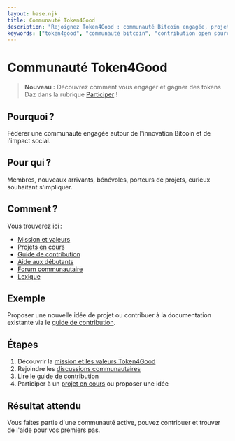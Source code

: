 ```yaml
---
layout: base.njk
title: Communauté Token4Good
description: "Rejoignez Token4Good : communauté Bitcoin engagée, projets open-source, contributions rémunérées en tokens, impact social blockchain."
keywords: ["token4good", "communauté bitcoin", "contribution open source", "tokens daz", "impact social crypto"]
---
```


# Communauté Token4Good

> **Nouveau :** Découvrez comment vous engager et gagner des tokens Daz dans la rubrique [Participer](/token4good/participer/) !

## Pourquoi ?
Fédérer une communauté engagée autour de l'innovation Bitcoin et de l'impact social.

## Pour qui ?
Membres, nouveaux arrivants, bénévoles, porteurs de projets, curieux souhaitant s'impliquer.

## Comment ?
Vous trouverez ici :
- [Mission et valeurs](../token4good/mission/)
- [Projets en cours](../token4good/projets/)
- [Guide de contribution](../token4good/contribuer/)
- [Aide aux débutants](../token4good/aide-debutants/)
- [Forum communautaire](https://github.com/Token4Good/daznode-docs/discussions)
- [Lexique](../glossaire/)

## Exemple
Proposer une nouvelle idée de projet ou contribuer à la documentation existante via le [guide de contribution](../token4good/contribuer/).

## Étapes
1. Découvrir la [mission et les valeurs Token4Good](../token4good/mission/)
2. Rejoindre les [discussions communautaires](https://github.com/Token4Good/daznode-docs/discussions)
3. Lire le [guide de contribution](../token4good/contribuer/)
4. Participer à un [projet en cours](../token4good/projets/) ou proposer une idée

## Résultat attendu
Vous faites partie d'une communauté active, pouvez contribuer et trouver de l'aide pour vos premiers pas. 
